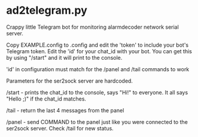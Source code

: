 # ad2telegram.py
Crappy little Telegram bot for monitoring alarmdecoder network serial server.

Copy EXAMPLE.config to .config and edit the 'token' to include your bot's Telegram token. Edit the 'id' for your chat_id with your bot. You can get this by using "/start" and it will print to the console.

'id' in configuration must match for the /panel and /tail commands to work

Parameters for the ser2sock server are hardcoded. 

/start - prints the chat_id to the console, says "Hi!" to everyone. It all says "Hello ;)" if the chat_id matches.

/tail - return the last 4 messages from the panel

/panel <COMMAND> - send COMMAND to the panel just like you were connected to the ser2sock server. Check /tail for new status.

 

